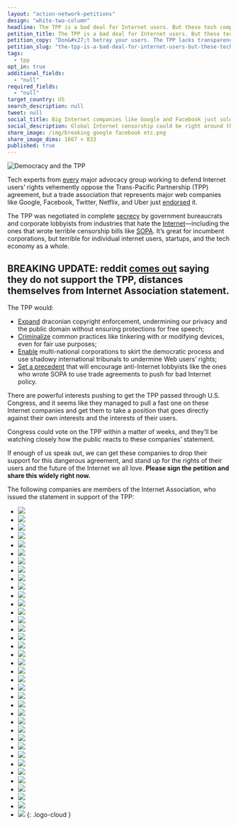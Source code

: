 ```yaml
---
layout: "action-network-petitions"
design: "white-two-column"
headline: The TPP is a bad deal for Internet users. But these tech companies just endorsed it.
petition_title: The TPP is a bad deal for Internet users. But these tech companies just endorsed it.
petition_copy: "Don&#x27;t betray your users. The TPP lacks transparency, undermines our basic rights, and harms free speech and innovation. Drop your support now."
petition_slug: "the-tpp-is-a-bad-deal-for-internet-users-but-these-tech-companies-just-endorsed-it"
tags:
  - tpp
opt_in: true
additional_fields:
  - "null"
required_fields:
  - "null"
target_country: US
search_description: null
tweet: null
social_title: Big Internet companies like Google and Facebook just sold you out.
social_description: Global Internet censorship could be right around the corner.
share_image: /img/breaking google facebook etc.png
share_image_dims: 1667 × 833
published: true
---
```



![Democracy and the TPP](http://www.sbs.com.au/news/sites/sbs.com.au.news/files/styles/body_image/public/gettyimages-508176728.jpg?itok=xwjraOu4&mtime=1454570870)

Tech experts from [every](https://www.stopfasttrack.com/#orgs) major advocacy group working to defend Internet users’ rights vehemently oppose the Trans-Pacific Partnership (TPP) agreement, but a trade association that represents major web companies like Google, Facebook, Twitter, Netflix, and Uber just [endorsed](https://internetassociation.org/033016tpp/) it.

The TPP was negotiated in complete [secrecy](http://www.theguardian.com/media-network/2015/may/08/trans-pacific-partnership-obama-irony) by government bureaucrats and corporate lobbyists from industries that hate the [Internet](https://www.techdirt.com/articles/20150605/11483831239/revealed-emails-show-how-industry-lobbyists-basically-wrote-tpp.shtml)––including the ones that wrote terrible censorship bills like [SOPA](http://sopastrike.com). It’s great for incumbent corporations, but terrible for individual internet users, startups, and the tech economy as a whole.

## BREAKING UPDATE: reddit [comes out](http://reddit.com) saying they do not support the TPP, distances themselves from Internet Association statement.

The TPP would:

* [Expand](http://blog.wikimedia.org/2016/02/03/tpp-problematic-partnership/) draconian copyright enforcement, undermining our privacy and the public domain without ensuring protections for free speech;
* [Criminalize](https://www.eff.org/deeplinks/2016/02/new-infographic-tpp-and-your-digital-rights) common practices like tinkering with or modifying devices, even for fair use purposes;
* [Enable](https://www.eff.org/deeplinks/2015/04/leaked-tpp-investment-chapter-reveals-serious-threat-user-safeguards) multi-national corporations to skirt the democratic process and use shadowy international tribunals to undermine Web users’ rights;
* [Set a precedent](http://www.theguardian.com/commentisfree/2015/nov/06/clock-ticking-time-bomb-blow-up-free-internet-tpp) that will encourage anti-Internet lobbyists like the ones who wrote SOPA to use trade agreements to push for bad Internet policy.

There are powerful interests pushing to get the TPP passed through U.S. Congress, and it seems like they managed to pull a fast one on these Internet companies and get them to take a position that goes directly against their own interests and the interests of their users.

Congress could vote on the TPP within a matter of weeks, and they’ll be watching closely how the public reacts to these companies’ statement.

If enough of us speak out, we can get these companies to drop their support for this dangerous agreement, and stand up for the rights of their users and the future of the Internet we all love. **Please sign the petition and share this widely right now.**

The following companies are members of the Internet Association, who issued the statement in support of the TPP:

- ![](https://internetassociation.org/wp-content/uploads/2013/06/airbnbnew.png)
- ![](https://internetassociation.org/wp-content/uploads/2012/09/MemberLogos_220x100_0014_amazon.jpg)
- ![](https://internetassociation.org/wp-content/uploads/2015/03/coinbase.jpg)
- ![](https://internetassociation.org/wp-content/uploads/2016/03/DD_web_logo.png)
- ![](https://internetassociation.org/wp-content/uploads/2015/09/dropbox1.png)
- ![](https://internetassociation.org/wp-content/uploads/2012/09/ebayMemberLogos_220x100.png)
- ![](https://internetassociation.org/wp-content/uploads/2014/07/etsy.png)
- ![](https://internetassociation.org/wp-content/uploads/2013/05/expedia.png)
- ![](https://internetassociation.org/wp-content/uploads/2013/05/facebook.png)
- ![](https://internetassociation.org/wp-content/uploads/2015/06/fanduel.png)
- ![](https://internetassociation.org/wp-content/uploads/2013/05/google.png)
- ![](https://internetassociation.org/wp-content/uploads/2016/03/groupon.png)
- ![](https://internetassociation.org/wp-content/uploads/2015/10/handy_logo.png)
- ![](https://internetassociation.org/wp-content/uploads/2012/09/MemberLogos_220x100_0017_iac.jpg)
- ![](https://internetassociation.org/wp-content/uploads/2015/05/intuit_small.png)
- ![](https://internetassociation.org/wp-content/uploads/2012/09/MemberLogos_220x100_0001_linkedin.jpg)
- ![](https://internetassociation.org/wp-content/uploads/2013/05/lyft.png)
- ![](https://internetassociation.org/wp-content/uploads/2013/05/monster1.png)
- ![](https://internetassociation.org/wp-content/uploads/2013/04/netflix.png)
- ![](https://internetassociation.org/wp-content/uploads/2015/02/Pandora.png)
- ![](https://internetassociation.org/wp-content/uploads/2013/07/paypal.png)
- ![](https://internetassociation.org/wp-content/uploads/2015/03/Pinterest.jpg)
- ![](https://internetassociation.org/wp-content/uploads/2016/03/practicefusion.png)
- ![](https://internetassociation.org/wp-content/uploads/2012/09/MemberLogos_220x100_0012_rackspace.jpg)
- ![](/images/petitions/2016/ia-tpp/reddit_x.png)
- ![](https://internetassociation.org/wp-content/uploads/2013/04/salesforce.png)
- ![](https://internetassociation.org/wp-content/uploads/2015/03/Snapchat.jpg)
- ![](https://internetassociation.org/wp-content/uploads/2016/03/spotify.png)
- ![](https://internetassociation.org/wp-content/uploads/2016/03/surveymonkey.png)
- ![](https://internetassociation.org/wp-content/uploads/2016/03/tenx.png)
- ![](https://internetassociation.org/wp-content/uploads/2016/03/tripadvisor.png)
- ![](https://internetassociation.org/wp-content/uploads/2014/01/twitter.png)
- ![](https://internetassociation.org/wp-content/uploads/2016/03/uber.png)
- ![](https://internetassociation.org/wp-content/uploads/2013/04/MemberLogos_220x100.jpg)
- ![](https://internetassociation.org/wp-content/uploads/2016/03/yelp.png)
- ![](https://internetassociation.org/wp-content/uploads/2015/06/zenefits_website.png)
- ![](https://internetassociation.org/wp-content/uploads/2016/03/zynga.png)
{: .logo-cloud }
